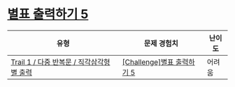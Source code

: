 # [별표 출력하기 5](https://www.codetree.ai/trails/complete/curated-cards/challenge-print-star-5)

|유형|문제 경험치|난이도|
|---|---|---|
|[Trail 1 / 다중 반복문 / 직각삼각형  별 출력](https://www.codetree.ai/trail-info/novice-low/)|[[Challenge]별표 출력하기 5](https://www.codetree.ai/trails/complete/curated-cards/challenge-print-star-5/)|어려움|

